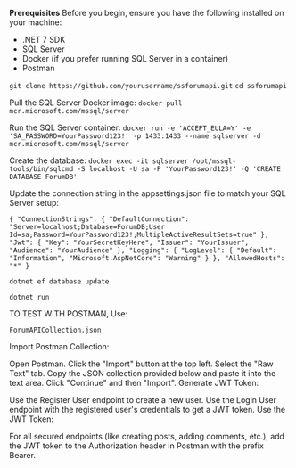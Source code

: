 **Prerequisites**
Before you begin, ensure you have the following installed on your machine:
* .NET 7 SDK
* SQL Server
* Docker (if you prefer running SQL Server in a container)
* Postman

`git clone https://github.com/yourusername/ssforumapi.git`
`cd ssforumapi`

Pull the SQL Server Docker image:
`docker pull mcr.microsoft.com/mssql/server`

Run the SQL Server container:
`docker run -e 'ACCEPT_EULA=Y' -e 'SA_PASSWORD=YourPassword123!' -p 1433:1433 --name sqlserver -d mcr.microsoft.com/mssql/server`

Create the database:
`docker exec -it sqlserver /opt/mssql-tools/bin/sqlcmd -S localhost -U sa -P 'YourPassword123!' -Q 'CREATE DATABASE ForumDB'`


Update the connection string in the appsettings.json file to match your SQL Server setup:

`{
  "ConnectionStrings": {
    "DefaultConnection": "Server=localhost;Database=ForumDB;User Id=sa;Password=YourPassword123!;MultipleActiveResultSets=true"
  },
  "Jwt": {
    "Key": "YourSecretKeyHere",
    "Issuer": "YourIssuer",
    "Audience": "YourAudience"
  },
  "Logging": {
    "LogLevel": {
      "Default": "Information",
      "Microsoft.AspNetCore": "Warning"
    }
  },
  "AllowedHosts": "*"
}`


`dotnet ef database update`

`dotnet run`


TO TEST WITH POSTMAN, Use:

`ForumAPICollection.json`

Import Postman Collection:

Open Postman.
Click the "Import" button at the top left.
Select the "Raw Text" tab.
Copy the JSON collection provided below and paste it into the text area.
Click "Continue" and then "Import".
Generate JWT Token:

Use the Register User endpoint to create a new user.
Use the Login User endpoint with the registered user's credentials to get a JWT token.
Use the JWT Token:

For all secured endpoints (like creating posts, adding comments, etc.), add the JWT token to the Authorization header in Postman with the prefix Bearer.

